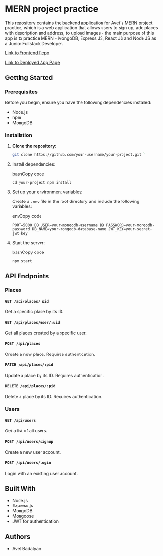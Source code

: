 # MERN project practice

This repository contains the backend application for Avet's MERN project practice, which is a web application that allows users to sign up, add places with description and address, to upload images - the main purpose of this app is to practice MERN - MongoDB, Express JS, React JS and Node JS as a Junior Fullstack Developer.

[Link to Frontend Repo](https://github.com/AvetBadalyan/MERN-practice-frontend.git)

[Link to Deployed App Page](https://mern-project-front.web.app/)

## Getting Started

### Prerequisites

Before you begin, ensure you have the following dependencies installed:

- Node.js
- npm
- MongoDB

### Installation

1. **Clone the repository:**

   ```bash
   git clone https://github.com/your-username/your-project.git `

   ```

1. Install dependencies:

   bashCopy code

   `cd your-project
npm install`

1. Set up your environment variables:

   Create a `.env` file in the root directory and include the following variables:

   envCopy code

   `PORT=5000
DB_USER=your-mongodb-username
DB_PASSWORD=your-mongodb-password
DB_NAME=your-mongodb-database-name
JWT_KEY=your-secret-jwt-key`

1. Start the server:

   bashCopy code

   `npm start`

## API Endpoints

### Places

#### `GET /api/places/:pid`

Get a specific place by its ID.

#### `GET /api/places/user/:uid`

Get all places created by a specific user.

#### `POST /api/places`

Create a new place. Requires authentication.

#### `PATCH /api/places/:pid`

Update a place by its ID. Requires authentication.

#### `DELETE /api/places/:pid`

Delete a place by its ID. Requires authentication.

### Users

#### `GET /api/users`

Get a list of all users.

#### `POST /api/users/signup`

Create a new user account.

#### `POST /api/users/login`

Login with an existing user account.

## Built With

- Node.js
- Express.js
- MongoDB
- Mongoose
- JWT for authentication

## Authors

- Avet Badalyan
